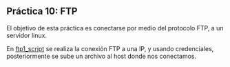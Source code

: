 ## Práctica 10: FTP

El objetivo de esta práctica es conectarse por medio del protocolo FTP, a un servidor linux.

En [ftp1_script](./ftp1_script.py) se realiza la conexión FTP a una IP, y usando credenciales, posteriormente se sube un archivo al host donde nos conectamos.